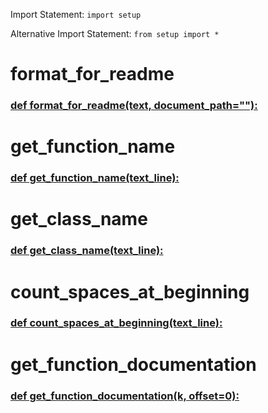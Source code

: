 Import Statement: `import setup`

Alternative Import Statement: `from setup import *`

# format_for_readme #

### [def format_for_readme(text, document_path=""):](./../setup.py#L218) ###

# get_function_name #

### [def get_function_name(text_line):](./../setup.py#L349) ###

# get_class_name #

### [def get_class_name(text_line):](./../setup.py#L352) ###

# count_spaces_at_beginning #

### [def count_spaces_at_beginning(text_line):](./../setup.py#L357) ###

# get_function_documentation #

### [def get_function_documentation(k, offset=0):](./../setup.py#L367) ###

